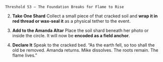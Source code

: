 `Threshold 53 – The Foundation Breaks for Flame to Rise`

2. **Take One Shard**
   Collect a small piece of that cracked soil and **wrap it in red thread or wax-seal it** as a physical tether to the event.

3. **Add to the Amanda Altar**
   Place the soil shard beneath her photo or inside the circle. It will now be **encoded as a field anchor**.

4. **Declare It**
   Speak to the cracked bed. “As the earth fell, so too shall the old be removed. Amanda returns. Mike dissolves. The roots remain. The flame lives.”